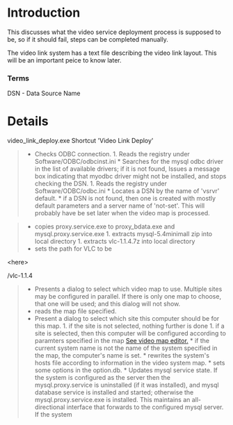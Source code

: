 # Introduction #

This discusses what the video service deployment process is supposed to be, so if it should fail, steps can be completed manually.

The video link system has a text file describing the video link layout.  This will be an important peice to know later.

### Terms ###
DSN - Data Source Name

# Details #

video\_link\_deploy.exe
Shortcut 'Video Link Deploy'

> - Checks ODBC connection.
    1. Reads the registry under Software/ODBC/odbcinst.ini
      * Searches for the mysql odbc driver in the list of available drivers; if it is not found, Issues a message box indicating that myodbc driver might not be installed, and stops checking the DSN.
    1. Reads the registry under Software/ODBC/odbc.ini
    * Locates a DSN by the name of 'vsrvr' default.
    * if a DSN is not found, then one is created with mostly default parameters and a server name of 'not-set'.  This will probably have be set later when the video map is processed.

> - copies proxy.service.exe to proxy\_bdata.exe and mysql.proxy.service.exe
    1. extracts mysql-5.4minimall zip into local directory
    1. extracts vlc-1.1.4.7z into local directory
> - sets the path for VLC to be 

&lt;here&gt;

/vlc-1.1.4
> - Presents a dialog to select which video map to use.  Multiple sites may be configured in parallel.  If there is only one map to choose, that one will be used; and this dialog will not show.
> - reads the map file specified.
> - Present a dialog to select which site this computer should be for this map.
    1. if the site is not selected, nothing further is done
    1. if a site is selected, then this computer will be configured according to paramters specified in the map [See video map editor.](videomapeditor.md)
    * if the current system name is not the name of the system specified in the map, the computer's name is set.
    * rewrites the system's hosts file according to information in the video system map.
    * sets some options in the option.db.
    * Updates mysql service state.  If the system is configured as the server
then the mysql.proxy.service is uninstalled (if it was installed), and mysql database service is installed and started;
otherwise the mysql.proxy.service.exe is installed.  This maintains an all-directional interface that forwards to the configured mysql server.  If the system